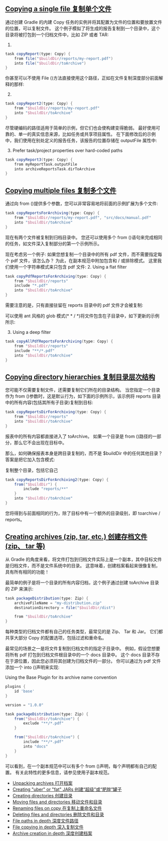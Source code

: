## [Copying a single file 复制单个文件](https://docs.gradle.org/6.3/userguide/working_with_files.html#sec:copying_single_file_example)

通过创建 Gradle 的内建 Copy 任务的实例并将其配置为文件的位置和要放置文件的位置，可以复制文件。 这个例子模拟了将生成的报告复制到一个目录中，这个目录将被打包到一个归档文件中，比如 ZIP 或者 TAR:

1.

```groovy
task copyReport(type: Copy) {
    from file("$buildDir/reports/my-report.pdf")
    into file("$buildDir/toArchive")
}
```

你甚至可以不使用 File ()方法直接使用这个路径，正如在文件复制深度部分前面解释的那样:

2.

```groovy
task copyReport2(type: Copy) {
    from "$buildDir/reports/my-report.pdf"
    into "$buildDir/toArchive"
}
```

尽管硬编码的路径适用于简单的示例，但它们也会使构建变得脆弱。 最好使用可靠的、单一的真实信息来源，比如任务或共享项目属性。 在下面修改后的示例中，我们使用在别处定义的报告任务，该报告的位置存储在 outputFile 属性中:

3. Prefer task/project properties over hard-coded paths

```groovy
task copyReport3(type: Copy) {
    from myReportTask.outputFile
    into archiveReportsTask.dirToArchive
}
```

## [Copying multiple files 复制多个文件](https://docs.gradle.org/6.3/userguide/working_with_files.html#sec:copying_multiple_files_example)

通过向 from ()提供多个参数，您可以非常容易地将前面的示例扩展为多个文件:

```groovy
task copyReportsForArchiving(type: Copy) {
    from "$buildDir/reports/my-report.pdf", "src/docs/manual.pdf"
    into "$buildDir/toArchive"
}
```

现在有两个文件被复制到归档目录中。 您还可以使用多个 from ()语句来完成相同的任务，如文件深入复制部分的第一个示例所示。

现在考虑另一个例子: 如果您想复制一个目录中的所有 pdf 文件，而不需要指定每个 pdf 文件，该怎么办？ 为此，在副本规范中附加包含和 / 或排除模式。 这里我们使用一个字符串模式来只包含 pdf 文件:
2. Using a flat filter

```groovy
task copyPdfReportsForArchiving(type: Copy) {
    from "$buildDir/reports"
    include "*.pdf"
    into "$buildDir/toArchive"
}
```

需要注意的是，只有直接驻留在 reports 目录中的 pdf 文件才会被复制:

可以使用 ant 风格的 glob 模式(* * / *)将文件包含在子目录中，如下更新的示例所示:

3. Using a deep filter

```groovy
task copyAllPdfReportsForArchiving(type: Copy) {
    from "$buildDir/reports"
    include "**/*.pdf"
    into "$buildDir/toArchive"
}
```

## [Copying directory hierarchies 复制目录层次结构](https://docs.gradle.org/6.3/userguide/working_with_files.html#sec:copying_directories_example)

您可能不仅需要复制文件，还需要复制它们所在的目录结构。 当您指定一个目录作为 from ()参数时，这是默认行为，如下面的示例所示，该示例将 reports 目录中的所有内容(包括其所有子目录)复制到目标:

```groovy
task copyReportsDirForArchiving(type: Copy) {
    from "$buildDir/reports"
    into "$buildDir/toArchive"
}
```

报表中的所有内容都直接进入了 toArchive。 如果一个目录是 from ()路径的一部分，那么它不会出现在目标中。

那么，如何确保报表本身是跨目录复制的，而不是 $buildDir 中的任何其他目录？ 答案是把它加入包含模式:

复制整个目录，包括它自己

```groovy
task copyReportsDirForArchiving2(type: Copy) {
    from("$buildDir") {
        include "reports/**"
    }
    into "$buildDir/toArchive"
}
```

您将得到与前面相同的行为，除了目标中有一个额外的目录级别，即 toarchive / reports。

## [Creating archives (zip, tar, etc.) 创建存档文件(zip、 tar 等)](https://docs.gradle.org/6.3/userguide/working_with_files.html#sec:creating_archives_example)

从 Gradle 的角度来看，将文件打包到归档文件实际上是一个副本，其中目标文件是归档文件，而不是文件系统中的目录。 这意味着，创建档案看起来很像复制，具有所有相同的功能！

最简单的例子是将一个目录的所有内容归档，这个例子通过创建 toArchive 目录的 ZIP 来演示:

```groovy
task packageDistribution(type: Zip) {
    archiveFileName = "my-distribution.zip"
    destinationDirectory = file("$buildDir/dist")

    from "$buildDir/toArchive"
}
```

每种类型的归档文件都有自己的任务类型，最常见的是 Zip、 Tar 和 Jar。 它们都共享大部分 Copy 的配置选项，包括过滤和重命名。

最常见的场景之一是将文件复制到归档文件的指定子目录中。 例如，假设您想要将所有 pdf 打包到归档文件根目录中的一个 docs 目录中。 这个 docs 目录不存在于源位置，因此您必须将其创建为归档文件的一部分。 你可以通过为 pdf 文件添加一个 into ()声明来实现:

Using the Base Plugin for its archive name convention

```groovy
plugins {
    id 'base'
}

version = "1.0.0"

task packageDistribution(type: Zip) {
    from("$buildDir/toArchive") {
        exclude "**/*.pdf"
    }

    from("$buildDir/toArchive") {
        include "**/*.pdf"
        into "docs"
    }
}
```

可以看到，在一个副本规范中可以有多个 from ()声明，每个声明都有自己的配置。 有关此特性的更多信息，请参见使用子副本规范。

* [Unpacking archives 打开档案](https://docs.gradle.org/6.3/userguide/working_with_files.html#sec:unpacking_archives_example)
* [Creating "uber" or "fat" JARs 创建“超级”或“肥胖”罐子](https://docs.gradle.org/6.3/userguide/working_with_files.html#sec:creating_uber_jar_example)
* [Creating directories 创建目录](https://docs.gradle.org/6.3/userguide/working_with_files.html#sec:creating_directories_example)
* [Moving files and directories 移动文件和目录](https://docs.gradle.org/6.3/userguide/working_with_files.html#sec:moving_files_example)
* [Renaming files on copy 在复制上重命名文件](https://docs.gradle.org/6.3/userguide/working_with_files.html#sec:renaming_files_example)
* [Deleting files and directories 删除文件和目录](https://docs.gradle.org/6.3/userguide/working_with_files.html#sec:deleting_files_example)
* [File paths in depth 深度文件路径](https://docs.gradle.org/6.3/userguide/working_with_files.html#sec:locating_files)
* [File copying in depth 深入复制文件](https://docs.gradle.org/6.3/userguide/working_with_files.html#sec:copying_files)
* [Archive creation in depth 深度创建档案](https://docs.gradle.org/6.3/userguide/working_with_files.html#sec:archives)
